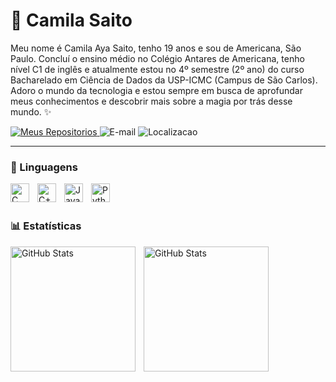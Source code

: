 # 📘 Camila Saito

Meu nome é Camila Aya Saito, tenho 19 anos e sou de Americana, São Paulo. Concluí o ensino médio no Colégio Antares de Americana, tenho nível C1 de inglês e atualmente estou no 4º semestre (2º ano) do curso Bacharelado em Ciência de Dados da USP-ICMC (Campus de São Carlos). Adoro o mundo da tecnologia e estou sempre em busca de aprofundar meus conhecimentos e descobrir mais sobre a magia por trás desse mundo. ✨

<p align="left">
    <a href="https://github.com/camila-saito?tab=repositories">
        <img 
            alt="Meus Repositorios" 
            title="Meus Repositorios" 
            src="https://custom-icon-badges.demolab.com/badge/-Repositorios-red?style=for-the-badge&logoColor=white&logo=repo"
        />
    </a>
    <img
        alt="E-mail"
        title="Meu e-mail"
        src="https://custom-icon-badges.demolab.com/badge/-camila.aya.saito@gmail.com-blue?style=for-the-badge&logo=mention&logoColor=white"
    >
    <img
        alt="Localizacao"
        title="Localizacao"
        src="https://custom-icon-badges.demolab.com/badge/Sao Carlos, SP-BR-yellow?style=for-the-badge&logo=location&logoColor=white"
    >
</p>

---

### 🤖 Linguagens

<img 
    align="left" 
    alt="C"
    title="C" 
    width="30px" 
    style="padding-right: 10px;" 
    src="https://cdn.jsdelivr.net/gh/devicons/devicon@latest/icons/c/c-original.svg" 
/>
<img 
    align="left" 
    alt="C++"
    title="C++" 
    width="30px" 
    style="padding-right: 10px;" 
    src="https://cdn.jsdelivr.net/gh/devicons/devicon@latest/icons/cplusplus/cplusplus-original.svg" 
/>
<img 
    align="left" 
    alt="Java"
    title="Java" 
    width="30px" 
    style="padding-right: 10px;" 
    src="https://cdn.jsdelivr.net/gh/devicons/devicon@latest/icons/java/java-original.svg" 
/>
<img 
    align="left" 
    alt="Python" 
    title="Python"
    width="30px" 
    style="padding-right: 10px;" 
    src="https://cdn.jsdelivr.net/gh/devicons/devicon@latest/icons/python/python-original.svg" 
/>

<br/>
<br/>

### 📊 Estatísticas

<img 
    align="left" 
    alt="GitHub Stats" 
    height="200" 
    style="padding-right: 10px;" 
    src="https://github-readme-stats.vercel.app/api?username=camila-saito&show_icons=true&theme=dracula&include_all_commits=true&locale=pt-br" 
/>
<img 
      align="left" 
      alt="GitHub Stats" 
      height="200" 
      src="https://github-readme-stats.vercel.app/api/top-langs/?username=camila-saito&theme=dracula&layout=compact&locale=pt-br" 
  />


<!-- 
CRÉDITOS:
https://github.com/Larissakich
https://github.com/forrestknight
https://github.com/DenverCoder1/custom-icon-badges
https://github.com/anuraghazra/github-readme-stats
-->
